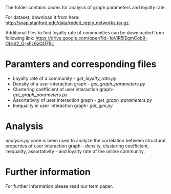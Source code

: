 The folder contains codes for analysis of graph parameters and loyalty rate.

For dataset, download it from here: http://snap.stanford.edu/data/reddit_reply_networks.tar.gz

Additional files to find loyalty rate of communities can be downloaded from following link: https://drive.google.com/open?id=1qViR5lEgmCob9-OLkd2_Q-sFL6zQU7RL

# Paramters and corresponding files 
* Loyalty rate of a community - _get_loyalty_rate.py_
* Density of a user interaction graph - _get_graph_parameters.py_
* Clustering coefficient of user interaction graph- _get_graph_parameters.py_
* Assortativity of user interaction graph - _get_graph_parameters.py_
* Inequality in user interaction graph- _get_gini.py_

# Analysis
_analysis.py_ code is been used to analyze the correlation between structural properties of user interaction graph - density, clustering coefficient, inequality, assortativity - and loyalty rate of the online community.

# Further information
For further information please read our term paper.


